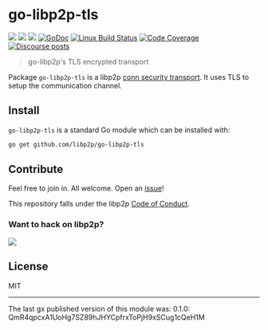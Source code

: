 # go-libp2p-tls

[![](https://img.shields.io/badge/made%20by-Protocol%20Labs-blue.svg?style=flat-square)](https://protocol.ai)
[![](https://img.shields.io/badge/project-libp2p-yellow.svg?style=flat-square)](http://libp2p.io/)
[![](https://img.shields.io/badge/freenode-%23libp2p-yellow.svg?style=flat-square)](http://webchat.freenode.net/?channels=%23libp2p)
[![GoDoc](https://godoc.org/github.com/libp2p/go-libp2p-tls?status.svg)](https://godoc.org/github.com/libp2p/go-libp2p-tls)
[![Linux Build Status](https://img.shields.io/travis/libp2p/go-libp2p-tls/master.svg?style=flat-square&label=linux+build)](https://travis-ci.org/libp2p/go-libp2p-tls)
[![Code Coverage](https://img.shields.io/codecov/c/github/libp2p/go-libp2p-tls/master.svg?style=flat-square)](https://codecov.io/gh/libp2p/go-libp2p-tls/)
[![Discourse posts](https://img.shields.io/discourse/https/discuss.libp2p.io/posts.svg)](https://discuss.libp2p.io)

> go-libp2p's TLS encrypted transport

Package `go-libp2p-tls` is a libp2p [conn security transport](https://godoc.org/github.com/libp2p/go-libp2p-core/sec). It uses TLS to setup the communication channel.

## Install

`go-libp2p-tls` is a standard Go module which can be installed with:

```sh
go get github.com/libp2p/go-libp2p-tls
```

## Contribute

Feel free to join in. All welcome. Open an [issue](https://github.com/libp2p/go-libp2p-tls/issues)!

This repository falls under the libp2p [Code of Conduct](https://github.com/libp2p/community/blob/master/code-of-conduct.md).

### Want to hack on libp2p?

[![](https://cdn.rawgit.com/libp2p/community/master/img/contribute.gif)](https://github.com/libp2p/community/blob/master/CONTRIBUTE.md)

## License

MIT

---

The last gx published version of this module was: 0.1.0: QmR4qpcxA1UoHg7SZ89hJHYCpfrxToPjH9xSCug1cQeH1M
